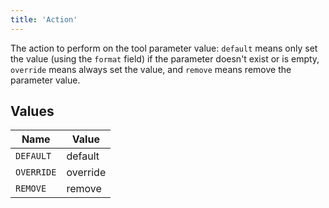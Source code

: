 ```yaml
---
title: 'Action'
---
```


The action to perform on the tool parameter value: `default` means only set the value (using the `format` field) if the parameter doesn't exist or is empty, `override` means always set the value, and `remove` means remove the parameter value.


## Values

| Name       | Value      |
| ---------- | ---------- |
| `DEFAULT`  | default    |
| `OVERRIDE` | override   |
| `REMOVE`   | remove     |